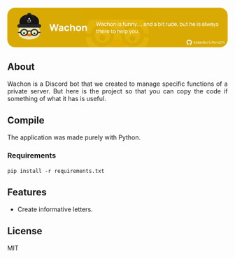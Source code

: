 ![Representative banner of the application](.github/resources/banner.png)

## About

<p align="justify">
  Wachon is a Discord bot that we created to manage specific functions of a private server. But here is the project so that you can copy the code if something of what it has is useful.
</p>

## Compile

The application was made purely with Python.

### Requirements

`pip install -r requirements.txt`

## Features

- Create informative letters.

## License

MIT
